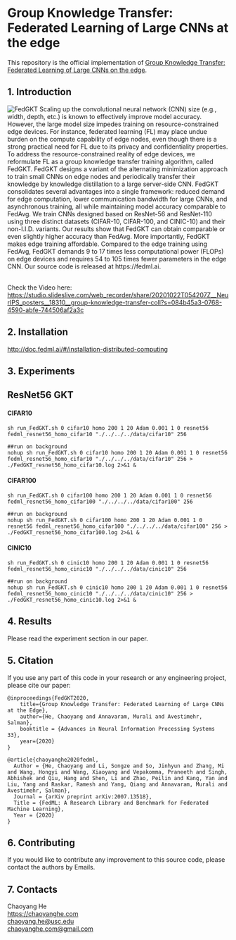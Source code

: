 # Group Knowledge Transfer: Federated Learning of Large CNNs at the edge

This repository is the official implementation of [Group Knowledge Transfer: Federated Learning of Large CNNs on the edge](https://arxiv.org/abs/2007.14513). 


## 1. Introduction

<img src="https://i2.wp.com/chaoyanghe.com/wp-content/uploads/2020/10/FedGKT_framework.png" alt="FedGKT"/>
Scaling up the convolutional neural network (CNN) size (e.g., width, depth, etc.) is known to effectively improve model accuracy. However, the large model size impedes training on resource-constrained edge devices. For instance, federated learning (FL) may place undue burden on the compute capability of edge nodes, even though there is a strong practical need for FL due to its privacy and confidentiality properties. To address the resource-constrained reality of edge devices, we reformulate FL as a group knowledge transfer training algorithm, called FedGKT. FedGKT designs a variant of the alternating minimization approach to train small CNNs on edge nodes and periodically transfer their knowledge by knowledge distillation to a large server-side CNN. FedGKT consolidates several advantages into a single framework: reduced demand for edge computation, lower communication bandwidth for large CNNs, and asynchronous training, all while maintaining model accuracy comparable to FedAvg. We train CNNs designed based on ResNet-56 and ResNet-110 using three distinct datasets (CIFAR-10, CIFAR-100, and CINIC-10) and their non-I.I.D. variants. Our results show that FedGKT can obtain comparable or even slightly higher accuracy than FedAvg. More importantly, FedGKT makes edge training affordable. Compared to the edge training using FedAvg, FedGKT demands 9 to 17 times less computational power (FLOPs) on edge devices and requires 54 to 105 times fewer parameters in the edge CNN. Our source code is released at https://fedml.ai.


\
Check the Video here:
https://studio.slideslive.com/web_recorder/share/20201022T054207Z__NeurIPS_posters__18310__group-knowledge-transfer-coll?s=084b45a3-0768-4590-abfe-744506af2a3c

## 2. Installation
http://doc.fedml.ai/#/installation-distributed-computing

## 3. Experiments

## ResNet56 GKT
#### CIFAR10
```
sh run_FedGKT.sh 0 cifar10 homo 200 1 20 Adam 0.001 1 0 resnet56 fedml_resnet56_homo_cifar10 "./../../../data/cifar10" 256

##run on background
nohup sh run_FedGKT.sh 0 cifar10 homo 200 1 20 Adam 0.001 1 0 resnet56 fedml_resnet56_homo_cifar10 "./../../../data/cifar10" 256 > ./FedGKT_resnet56_homo_cifar10.log 2>&1 &

```

#### CIFAR100 
```
sh run_FedGKT.sh 0 cifar100 homo 200 1 20 Adam 0.001 1 0 resnet56 fedml_resnet56_homo_cifar100 "./../../../data/cifar100" 256

##run on background
nohup sh run_FedGKT.sh 0 cifar100 homo 200 1 20 Adam 0.001 1 0 resnet56 fedml_resnet56_homo_cifar100 "./../../../data/cifar100" 256 > ./FedGKT_resnet56_homo_cifar100.log 2>&1 &
```

#### CINIC10
```
sh run_FedGKT.sh 0 cinic10 homo 200 1 20 Adam 0.001 1 0 resnet56 fedml_resnet56_homo_cinic10 "./../../../data/cinic10" 256

##run on background
nohup sh run_FedGKT.sh 0 cinic10 homo 200 1 20 Adam 0.001 1 0 resnet56 fedml_resnet56_homo_cinic10 "./../../../data/cinic10" 256 > ./FedGKT_resnet56_homo_cinic10.log 2>&1 &
```

## 4. Results
Please read the experiment section in our paper.

## 5. Citation
If you use any part of this code in your research or any engineering project, please cite our paper: 
```
@inproceedings{FedGKT2020,
    title={Group Knowledge Transfer: Federated Learning of Large CNNs at the Edge},
    author={He, Chaoyang and Annavaram, Murali and Avestimehr, Salman},
    booktitle = {Advances in Neural Information Processing Systems 33},
    year={2020}
}
```

```
@article{chaoyanghe2020fedml,
  Author = {He, Chaoyang and Li, Songze and So, Jinhyun and Zhang, Mi and Wang, Hongyi and Wang, Xiaoyang and Vepakomma, Praneeth and Singh, Abhishek and Qiu, Hang and Shen, Li and Zhao, Peilin and Kang, Yan and Liu, Yang and Raskar, Ramesh and Yang, Qiang and Annavaram, Murali and Avestimehr, Salman},
  Journal = {arXiv preprint arXiv:2007.13518},
  Title = {FedML: A Research Library and Benchmark for Federated Machine Learning},
  Year = {2020}
}
```

## 6. Contributing
If you would like to contribute any improvement to this source code, please contact the authors by Emails.

## 7. Contacts

Chaoyang He \
https://chaoyanghe.com \
chaoyang.he@usc.edu \
chaoyanghe.com@gmail.com
